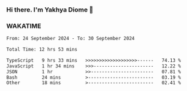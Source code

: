 ### Hi there. I'm Yakhya Diome 👋

### WAKATIME
<!--START_SECTION:waka-->

```txt
From: 24 September 2024 - To: 30 September 2024

Total Time: 12 hrs 53 mins

TypeScript   9 hrs 33 mins   >>>>>>>>>>>>>>>>>>>------   74.13 %
JavaScript   1 hr 34 mins    >>>----------------------   12.22 %
JSON         1 hr            >>-----------------------   07.81 %
Bash         24 mins         >------------------------   03.19 %
Other        18 mins         >------------------------   02.41 %
```

<!--END_SECTION:waka-->
